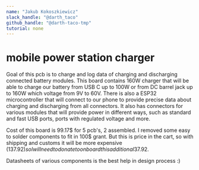```yaml
---
name: "Jakub Kokoszkiewicz"
slack_handle: "@darth_taco"
github_handle: "@darth-taco-tmp"
tutorial: none
---
```


# mobile power station charger

Goal of this pcb is to charge and log data of charging and discharging connected battery modules.
This board contains 160W charger that will be able to charge our battery from USB C up to 100W or from DC barrel jack up to 160W which voltage from 9V to 60V.
There is also a ESP32 microcontroller that will connect to our phone to provide precise data about charging and discharging from all connectors.
It also has connectors for various modules that will provide power in different ways, such as standard and fast USB ports, ports with regulated voltage and more.

Cost of this board is 99.17$ for 5 pcb's, 2 assembled. I removed some easy to solder components to fit in 100$ grant.
But this is price in the cart, so with shipping and customs it will be more expensive (137.92$) so I will need to donate to onboard this additional 37.92$.

Datasheets of various components is the best help in design process :)
